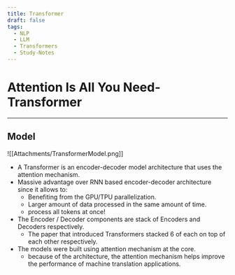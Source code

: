```yaml
---
title: Transformer
draft: false
tags:
  - NLP
  - LLM
  - Transformers
  - Study-Notes
---
```


# Attention Is All You Need-Transformer

---

## Model

![[Attachments/TransformerModel.png]]

- A Transformer is an encoder-decoder model architecture that uses the attention mechanism.
- Massive advantage over RNN based encoder-decoder architecture since it allows to:
  - Benefiting from the GPU/TPU parallelization.
  - Larger amount of data processed in the same amount of time.
  - process all tokens at once!
- The Encoder / Decoder components are stack of Encoders and Decoders respectively.
  - The paper that introduced Transformers stacked 6 of each on top of each other respectively.
- The models were built using attention mechanism at the core.
  - because of the architecture, the attention mechanism helps improve the performance of machine translation applications.

